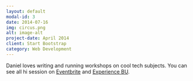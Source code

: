 ```yaml
---
layout: default
modal-id: 3
date: 2014-07-16
img: circus.png
alt: image-alt
project-date: April 2014
client: Start Bootstrap
category: Web Development
---
```

Daniel loves writing and running workshops on cool tech subjects.  You can see all hi session on [Eventbrite](https://www.eventbrite.ca/o/brock-university-digital-scholarship-lab-21661627350) and [Experience BU](https://experiencebu.brocku.ca/organization/dsl).  